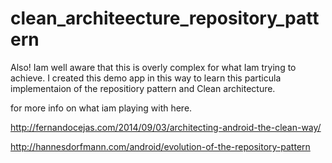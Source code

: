 # clean_architeecture_repository_pattern


Also! Iam well aware that this is overly complex for what Iam trying to achieve. I created this demo app in this way 
to learn this particula implementaion of the repositiory pattern and Clean architecture.

for more info on what iam playing with here.  

http://fernandocejas.com/2014/09/03/architecting-android-the-clean-way/

http://hannesdorfmann.com/android/evolution-of-the-repository-pattern

